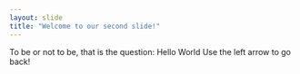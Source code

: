 ```yaml
---
layout: slide
title: "Welcome to our second slide!"
---
```

To be or not to be, that is the question: Hello World
Use the left arrow to go back!
